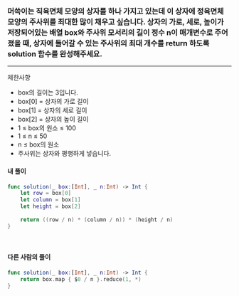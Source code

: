 ### 머쓱이는 직육면체 모양의 상자를 하나 가지고 있는데 이 상자에 정육면체 모양의 주사위를 최대한 많이 채우고 싶습니다. 상자의 가로, 세로, 높이가 저장되어있는 배열 box와 주사위 모서리의 길이 정수 n이 매개변수로 주어졌을 때, 상자에 들어갈 수 있는 주사위의 최대 개수를 return 하도록 solution 함수를 완성해주세요.
<hr>

제한사항
- box의 길이는 3입니다.
- box[0] = 상자의 가로 길이
- box[1] = 상자의 세로 길이
- box[2] = 상자의 높이 길이
- 1 ≤ box의 원소 ≤ 100
- 1 ≤ n ≤ 50
- n ≤ box의 원소
- 주사위는 상자와 평행하게 넣습니다.

#### 내 풀이
```Swift
func solution(_ box:[Int], _ n:Int) -> Int {
    let row = box[0]
    let column = box[1]
    let height = box[2] 
    
    return ((row / n) * (column / n)) * (height / n)
}
```

<br>

#### 다른 사람의 풀이
```Swift
func solution(_ box:[Int], _ n:Int) -> Int {
    return box.map { $0 / n }.reduce(1, *)
}
```

